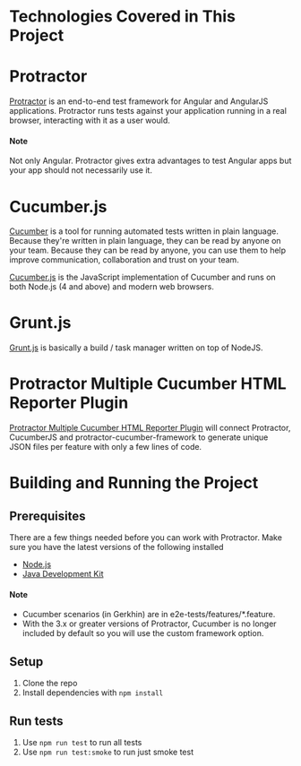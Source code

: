 Technologies Covered in This Project
====================================

# Protractor
[Protractor](http://www.protractortest.org/#/) is an end-to-end test framework for Angular and AngularJS applications. Protractor runs tests against your application running in a real browser, interacting with it as a user would.

#### Note
Not only Angular. Protractor gives extra advantages to test Angular apps but your app should not necessarily use it.

# Cucumber.js
[Cucumber](https://cucumber.io/) is a tool for running automated tests written in plain language. Because they're written in plain language, they can be read by anyone on your team. Because they can be read by anyone, you can use them to help improve communication, collaboration and trust on your team.

[Cucumber.js](https://github.com/cucumber/cucumber-js) is the JavaScript implementation of Cucumber and runs on both Node.js (4 and above) and modern web browsers.

# Grunt.js
[Grunt.js](https://gruntjs.com/) is basically a build / task manager written on top of NodeJS.

# Protractor Multiple Cucumber HTML Reporter Plugin
[Protractor Multiple Cucumber HTML Reporter Plugin](https://github.com/wswebcreation/protractor-multiple-cucumber-html-reporter-plugin) will connect Protractor, CucumberJS and protractor-cucumber-framework to generate unique JSON files per feature with only a few lines of code.

Building and Running the Project
================================

## Prerequisites
There are a few things needed before you can work with Protractor. Make sure you have the latest versions of the following installed
* [Node.js](https://nodejs.org/en/download/)
* [Java Development Kit](http://www.oracle.com/technetwork/java/javase/downloads/index.html)

#### Note
- Cucumber scenarios (in Gerkhin) are in e2e-tests/features/*.feature.
- With the 3.x or greater versions of Protractor, Cucumber is no longer included by default so you will use the custom framework option.

## Setup
1. Clone the repo
2. Install dependencies with `npm install`

## Run tests
1. Use `npm run test` to run all tests
2. Use `npm run test:smoke` to run just smoke test
